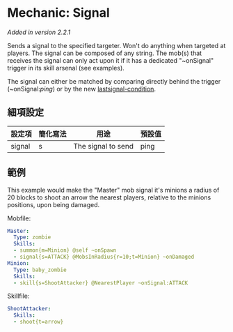 Mechanic: Signal
================

*Added in version 2.2.1*

Sends a signal to the specified targeter. Won't do anything when
targeted at players. The signal can be composed of any string. The
mob(s) that receives the signal can only act upon it if it has a
dedicated "~onSignal" trigger in its skill arsenal (see examples).

The signal can either be matched by comparing directly behind the
trigger (~onSignal:*ping*) or by the new
[lastsignal-condition](http://www.mythicmobs.net/manual/doku.php/conditions/start).

細項設定
----------

| 設定項 | 簡化寫法 | 用途 | 預設值 |
|-----------|---------|--------------------|---------------|
| signal| s   | The signal to send | ping  |

  

範例
--------

This example would make the "Master" mob signal it's minions a radius of
20 blocks to shoot an arrow the nearest players, relative to the minions
positions, upon being damaged.

Mobfile:
```yml
Master:
  Type: zombie
  Skills:
  - summon{m=Minion} @self ~onSpawn
  - signal{s=ATTACK} @MobsInRadius{r=10;t=Minion} ~onDamaged
Minion:
  Type: baby_zombie
  Skills:
  - skill{s=ShootAttacker} @NearestPlayer ~onSignal:ATTACK
```
Skillfile:
```yml
ShootAttacker:
  Skills:
  - shoot{t=arrow}
```